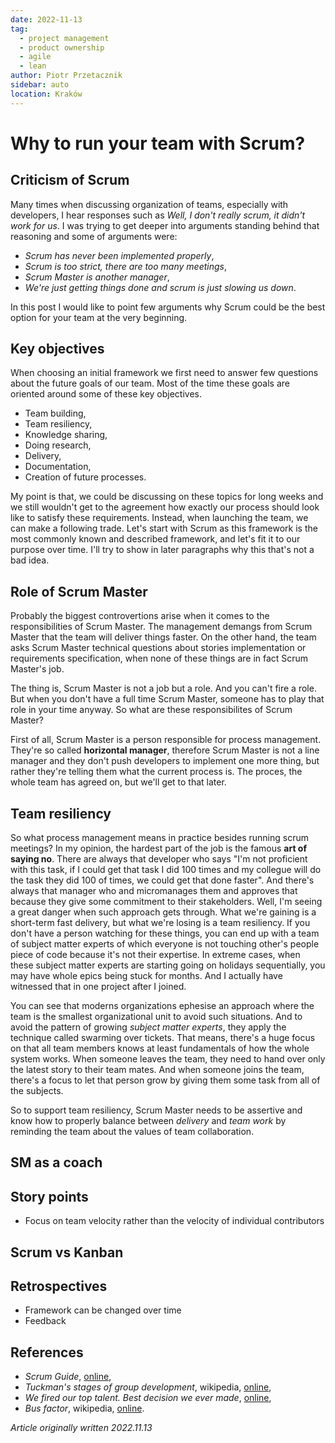 ```yaml
---
date: 2022-11-13
tag:
  - project management
  - product ownership
  - agile
  - lean
author: Piotr Przetacznik
sidebar: auto
location: Kraków
---
```


# Why to run your team with Scrum?

## Criticism of Scrum

Many times when discussing organization of teams, especially with developers, I hear responses such as _Well, I don't really scrum, it didn't work for us_. I was trying to get deeper into arguments standing behind that reasoning and some of arguments were:

* _Scrum has never been implemented properly_,
* _Scrum is too strict, there are too many meetings_,
* _Scrum Master is another manager_,
* _We're just getting things done and scrum is just slowing us down_.

In this post I would like to point few arguments why Scrum could be the best option for your team at the very beginning.

## Key objectives

When choosing an initial framework we first need to answer few questions about the future goals of our team. Most of the time these goals are oriented around some of these key objectives.

* Team building,
* Team resiliency,
* Knowledge sharing,
* Doing research,
* Delivery,
* Documentation,
* Creation of future processes.

My point is that, we could be discussing on these topics for long weeks and we still wouldn't get to the agreement how exactly our process should look like to satisfy these requirements. Instead, when launching the team, we can make a following trade. Let's start with Scrum as this framework is the most commonly known and described framework, and let's fit it to our purpose over time. I'll try to show in later paragraphs why this that's not a bad idea.

## Role of Scrum Master

Probably the biggest controvertions arise when it comes to the responsibilities of Scrum Master. The management demangs from Scrum Master that the team will deliver things faster. On the other hand, the team asks Scrum Master technical questions about stories implementation or requirements specification, when none of these things are in fact Scrum Master's job.

The thing is, Scrum Master is not a job but a role. And you can't fire a role. But when you don't have a full time Scrum Master, someone has to play that role in your time anyway. So what are these responsibilites of Scrum Master?

First of all, Scrum Master is a person responsible for process management. They're so called **horizontal manager**, therefore Scrum Master is not a line manager and they don't push developers to implement one more thing, but rather they're telling them what the current process is. The proces, the whole team has agreed on, but we'll get to that later.

## Team resiliency

So what process management means in practice besides running scrum meetings? In my opinion, the hardest part of the job is the famous **art of saying no**. There are always that developer who says "I'm not proficient with this task, if I could get that task I did 100 times and my collegue will do the task they did 100 of times, we could get that done faster". And there's always that manager who and micromanages them and approves that because they give some commitment to their stakeholders. Well, I'm seeing a great danger when such approach gets through. What we're gaining is a short-term fast delivery, but what we're losing is a team resiliency. If you don't have a person watching for these things, you can end up with a team of subject matter experts of which everyone is not touching other's people piece of code because it's not their expertise. In extreme cases, when these subject matter experts are starting going on holidays sequentially, you may have whole epics being stuck for months. And I actually have witnessed that in one project after I joined.

You can see that moderns organizations ephesise an approach where the team is the smallest organizational unit to avoid such situations. And to avoid the pattern of growing *subject matter experts*, they apply the technique called swarming over tickets. That means, there's a huge focus on that all team members knows at least fundamentals of how the whole system works. When someone leaves the team, they need to hand over only the latest story to their team mates. And when someone joins the team, there's a focus to let that person grow by giving them some task from all of the subjects.

So to support team resiliency, Scrum Master needs to be assertive and know how to properly balance between _delivery_ and _team work_ by reminding the team about the values of team collaboration.

## SM as a coach

## Story points

* Focus on team velocity rather than the velocity of individual contributors

## Scrum vs Kanban

## Retrospectives

* Framework can be changed over time
* Feedback

## References

* *Scrum Guide*, [online](https://scrumguides.org/scrum-guide.html),
* *Tuckman's stages of group development*, wikipedia, [online](https://en.wikipedia.org/wiki/Tuckman%27s_stages_of_group_development),
* *We fired our top talent. Best decision we ever made*, [online](https://blog.solha.co/we-fired-our-top-talent-best-decision-we-ever-made-4c0a99728fde),
* *Bus factor*, wikipedia, [online](https://en.wikipedia.org/wiki/Bus_factor).

*Article originally written 2022.11.13*
